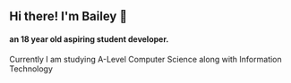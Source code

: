 ## Hi there! I'm Bailey 👋
#### an 18 year old aspiring student developer.
Currently I am studying A-Level Computer Science along with Information Technology

